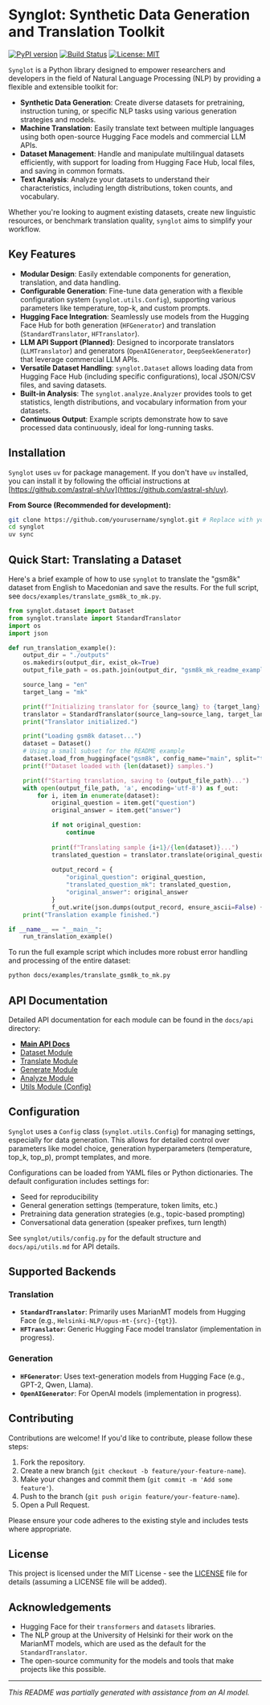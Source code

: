 # Synglot: Synthetic Data Generation and Translation Toolkit

[![PyPI version](https://img.shields.io/pypi/v/synglot.svg)](https://pypi.org/project/synglot/) <!-- Placeholder -->
[![Build Status](https://img.shields.io/travis/com/yourusername/synglot.svg)](https://travis-ci.com/yourusername/synglot) <!-- Placeholder -->
[![License: MIT](https://img.shields.io/badge/License-MIT-yellow.svg)](https://opensource.org/licenses/MIT) <!-- Placeholder -->

`Synglot` is a Python library designed to empower researchers and developers in the field of Natural Language Processing (NLP) by providing a flexible and extensible toolkit for:

- **Synthetic Data Generation**: Create diverse datasets for pretraining, instruction tuning, or specific NLP tasks using various generation strategies and models.
- **Machine Translation**: Easily translate text between multiple languages using both open-source Hugging Face models and commercial LLM APIs.
- **Dataset Management**: Handle and manipulate multilingual datasets efficiently, with support for loading from Hugging Face Hub, local files, and saving in common formats.
- **Text Analysis**: Analyze your datasets to understand their characteristics, including length distributions, token counts, and vocabulary.

Whether you're looking to augment existing datasets, create new linguistic resources, or benchmark translation quality, `synglot` aims to simplify your workflow.

## Key Features

- **Modular Design**: Easily extendable components for generation, translation, and data handling.
- **Configurable Generation**: Fine-tune data generation with a flexible configuration system (`synglot.utils.Config`), supporting various parameters like temperature, top-k, and custom prompts.
- **Hugging Face Integration**: Seamlessly use models from the Hugging Face Hub for both generation (`HFGenerator`) and translation (`StandardTranslator`, `HFTranslator`).
- **LLM API Support (Planned)**: Designed to incorporate translators (`LLMTranslator`) and generators (`OpenAIGenerator`, `DeepSeekGenerator`) that leverage commercial LLM APIs.
- **Versatile Dataset Handling**: `synglot.Dataset` allows loading data from Hugging Face Hub (including specific configurations), local JSON/CSV files, and saving datasets.
- **Built-in Analysis**: The `synglot.analyze.Analyzer` provides tools to get statistics, length distributions, and vocabulary information from your datasets.
- **Continuous Output**: Example scripts demonstrate how to save processed data continuously, ideal for long-running tasks.

## Installation

`Synglot` uses `uv` for package management. If you don't have `uv` installed, you can install it by following the official instructions at [https://github.com/astral-sh/uv](https://github.com/astral-sh/uv).

**From Source (Recommended for development):**
```bash
git clone https://github.com/yourusername/synglot.git # Replace with your repo URL
cd synglot
uv sync
```

## Quick Start: Translating a Dataset

Here's a brief example of how to use `synglot` to translate the "gsm8k" dataset from English to Macedonian and save the results. For the full script, see `docs/examples/translate_gsm8k_to_mk.py`.

```python
from synglot.dataset import Dataset
from synglot.translate import StandardTranslator
import os
import json

def run_translation_example():
    output_dir = "./outputs"
    os.makedirs(output_dir, exist_ok=True)
    output_file_path = os.path.join(output_dir, "gsm8k_mk_readme_example.jsonl")

    source_lang = "en"
    target_lang = "mk"

    print(f"Initializing translator for {source_lang} to {target_lang}...")
    translator = StandardTranslator(source_lang=source_lang, target_lang=target_lang)
    print("Translator initialized.")

    print("Loading gsm8k dataset...")
    dataset = Dataset()
    # Using a small subset for the README example
    dataset.load_from_huggingface("gsm8k", config_name="main", split="train[:1%]") 
    print(f"Dataset loaded with {len(dataset)} samples.")

    print(f"Starting translation, saving to {output_file_path}...")
    with open(output_file_path, 'a', encoding='utf-8') as f_out:
        for i, item in enumerate(dataset):
            original_question = item.get("question")
            original_answer = item.get("answer")

            if not original_question:
                continue
            
            print(f"Translating sample {i+1}/{len(dataset)}...")
            translated_question = translator.translate(original_question)
            
            output_record = {
                "original_question": original_question,
                "translated_question_mk": translated_question,
                "original_answer": original_answer
            }
            f_out.write(json.dumps(output_record, ensure_ascii=False) + '\n')
    print("Translation example finished.")

if __name__ == "__main__":
    run_translation_example()
```

To run the full example script which includes more robust error handling and processing of the entire dataset:
```bash
python docs/examples/translate_gsm8k_to_mk.py
```

## API Documentation

Detailed API documentation for each module can be found in the `docs/api` directory:

- **[Main API Docs](./docs/api/README.md)**
- [Dataset Module](./docs/api/dataset.md)
- [Translate Module](./docs/api/translate.md)
- [Generate Module](./docs/api/generate.md)
- [Analyze Module](./docs/api/analyze.md)
- [Utils Module (Config)](./docs/api/utils.md)

## Configuration

`Synglot` uses a `Config` class (`synglot.utils.Config`) for managing settings, especially for data generation. This allows for detailed control over parameters like model choice, generation hyperparameters (temperature, top_k, top_p), prompt templates, and more.

Configurations can be loaded from YAML files or Python dictionaries. The default configuration includes settings for:
- Seed for reproducibility
- General generation settings (temperature, token limits, etc.)
- Pretraining data generation strategies (e.g., topic-based prompting)
- Conversational data generation (speaker prefixes, turn length)

See `synglot/utils/config.py` for the default structure and `docs/api/utils.md` for API details.

## Supported Backends

### Translation
- **`StandardTranslator`**: Primarily uses MarianMT models from Hugging Face (e.g., `Helsinki-NLP/opus-mt-{src}-{tgt}`).
- **`HFTranslator`**: Generic Hugging Face model translator (implementation in progress).

### Generation
- **`HFGenerator`**: Uses text-generation models from Hugging Face (e.g., GPT-2, Qwen, Llama).
- **`OpenAIGenerator`**: For OpenAI models (implementation in progress).

## Contributing

Contributions are welcome! If you'd like to contribute, please follow these steps:

1.  Fork the repository.
2.  Create a new branch (`git checkout -b feature/your-feature-name`).
3.  Make your changes and commit them (`git commit -m 'Add some feature'`).
4.  Push to the branch (`git push origin feature/your-feature-name`).
5.  Open a Pull Request.

Please ensure your code adheres to the existing style and includes tests where appropriate.

## License

This project is licensed under the MIT License - see the [LICENSE](LICENSE) file for details (assuming a LICENSE file will be added).

## Acknowledgements

- Hugging Face for their `transformers` and `datasets` libraries.
- The NLP group at the University of Helsinki for their work on the MarianMT models, which are used as the default for the `StandardTranslator`.
- The open-source community for the models and tools that make projects like this possible.

---

*This README was partially generated with assistance from an AI model.* 